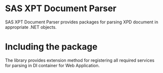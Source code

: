 # SAS XPT Document Parser
SAS XPT Document Parser provides packages for parsing XPD document in appropriate .NET objects.

# Including the package 
The library provides extension method for registering all required services for parsing in DI container for Web Application. 
